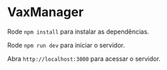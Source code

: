 # VaxManager

Rode `npm install` para instalar as dependências.

Rode `npm run dev` para iniciar o servidor.

Abra `http://localhost:3000` para acessar o servidor.
